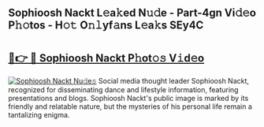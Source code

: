 ## Sophioosh Nackt L𝚎a𝚔ed N𝚞𝚍e - Part-4gn Vi𝚍𝚎o P𝚑𝚘tos - H𝚘𝚝 O𝚗𝚕yf𝚊ns L𝚎a𝚔s SEy4C

# <h2><a href="http://kfe15j.oniu.top/?m=Sophioosh+Nackt">🔗👉 🔴 Sophioosh Nackt P𝚑ot𝚘𝚜 V𝚒d𝚎o</a></h2>

[![Sophioosh Nackt Nu𝚍e𝚜](https://i.imgur.com/0qMVB7G.gif)](http://kfe15j.oniu.top/?m=Sophioosh+Nackt)
Social media thought leader Sophioosh Nackt, recognized for disseminating dance and lifestyle information, featuring presentations and blogs. Sophioosh Nackt's public image is marked by its friendly and relatable nature, but the mysteries of his personal life remain a tantalizing enigma.  
